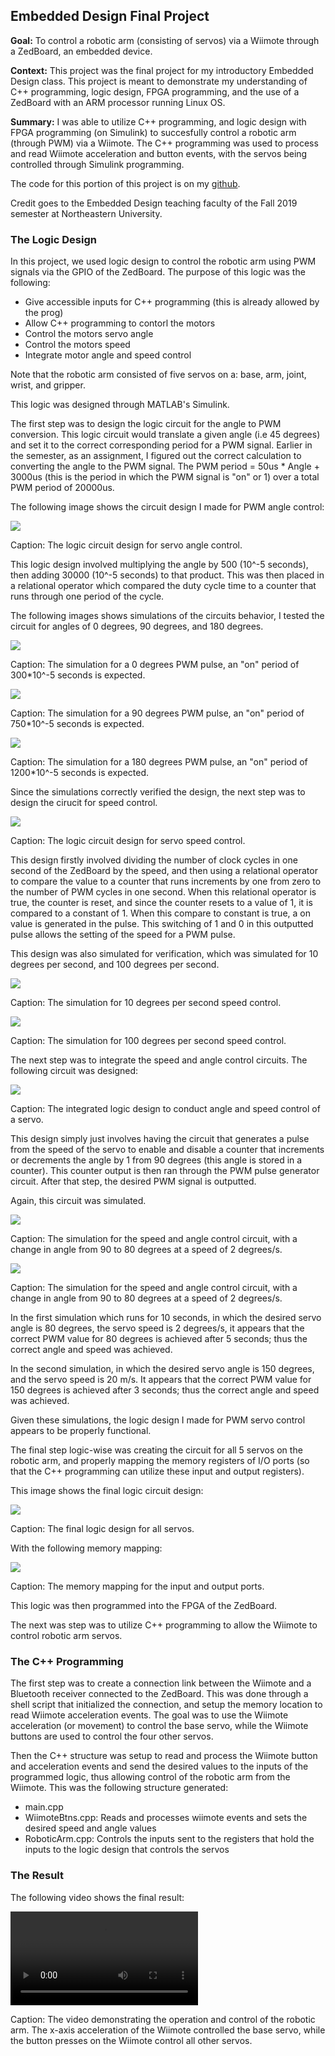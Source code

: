 ## Embedded Design Final Project

**Goal:** To control a robotic arm (consisting of servos) via a Wiimote through a ZedBoard, an embedded device.

**Context:** This project was the final project for my introductory Embedded Design class. This project is meant to demonstrate my understanding of C++ programming, logic design, FPGA programming, and the use of a ZedBoard with an ARM processor running Linux OS.

**Summary:** I was able to utilize C++ programming, and logic design with FPGA programming (on Simulink) to succesfully control a robotic arm (through PWM) via a Wiimote. The C++ programming was used to process and read Wiimote acceleration and button events, with the servos being controlled through Simulink programming.

The code for this portion of this project is on my
<a href="https://github.com/gajjara/EmbeddedDesignFinal">github</a>.

Credit goes to the Embedded Design teaching faculty of the Fall 2019 semester at Northeastern University.

### The Logic Design
In this project, we used logic design to control the robotic arm using PWM signals via the GPIO of the ZedBoard. The purpose of this logic was the following:
- Give accessible inputs for C++ programming (this is already allowed by the prog)
- Allow C++ programming to contorl the motors
- Control the motors servo angle
- Control the motors speed
- Integrate motor angle and speed control

Note that the robotic arm consisted of five servos on a: base, arm, joint, wrist, and gripper.

This logic was designed through MATLAB's Simulink.

The first step was to design the logic circuit for the angle to PWM conversion. This logic circuit would translate a given angle (i.e 45 degrees) and set it to the correct corresponding period for a PWM signal. Earlier in the semester, as an assignment, I figured out the correct calculation to converting the angle to the PWM signal. The PWM period = 50us * Angle + 3000us (this is the period in which the PWM signal is "on" or 1) over a total PWM period of 20000us. 

The following image shows the circuit design I made for PWM angle control:

<img src = "images/embedded_logic_pwm_angle.png?raw=true"/>

Caption: The logic circuit design for servo angle control.

This logic design involved multiplying the angle by 500 (10^-5 seconds), then adding 30000 (10^-5 seconds) to that product. This was then placed in a relational operator which compared the duty cycle time to a counter that runs through one period of the cycle.

The following images shows simulations of the circuits behavior, I tested the circuit for angles of 0 degrees, 90 degrees, and 180 degrees.

<img src = "images/embedded_logic_angle_sim1.png?raw=true"/>

Caption: The simulation for a 0 degrees PWM pulse, an "on" period of 300*10^-5 seconds is expected.

<img src = "images/embedded_logic_angle_sim2.png?raw=true"/>

Caption: The simulation for a 90 degrees PWM pulse, an "on" period of 750*10^-5 seconds is expected.

<img src = "images/embedded_logic_angle_sim3.png?raw=true"/>

Caption: The simulation for a 180 degrees PWM pulse, an "on" period of 1200*10^-5 seconds is expected.

Since the simulations correctly verified the design, the next step was to design the cirucit for speed control. 

<img src = "images/embedded_logic_pwm_speed.png?raw=true"/>

Caption: The logic circuit design for servo speed control.

This design firstly involved dividing the number of clock cycles in one second of the ZedBoard by the speed, and then using a relational operator to compare the value to a counter that runs increments by one from zero to the number of PWM cycles in one second. When this relational operator is true, the counter is reset, and since the counter resets to a value of 1, it is compared to a constant of 1. When this compare to constant is true, a on value is generated in the pulse. This switching of 1 and 0 in this outputted pulse allows the setting of the speed for a PWM pulse.

This design was also simulated for verification, which was simulated for 10 degrees per second, and 100 degrees per second.

<img src = "images/embedded_logic_speed_sim1.png?raw=true"/>

Caption: The simulation for 10 degrees per second speed control.

<img src = "images/embedded_logic_speed_sim2.png?raw=true"/>

Caption: The simulation for 100 degrees per second speed control.

The next step was to integrate the speed and angle control circuits. The following circuit was designed:

<img src = "images/embedded_integrated.png?raw=true"/>

Caption: The integrated logic design to conduct angle and speed control of a servo.

This design simply just involves having the circuit that generates a pulse from the speed of the servo to enable and disable a counter that increments or decrements the angle by 1 from 90 degrees (this angle is stored in a counter). This counter output is then ran through the PWM pulse generator circuit. After that step, the desired PWM signal is outputted.

Again, this circuit was simulated.

<img src = "images/embedded_integrated_sim1.png?raw=true"/>

Caption: The simulation for the speed and angle control circuit, with a change in angle from 90 to 80 degrees at a speed of 2 degrees/s.

<img src = "images/embedded_integrated_sim2.png?raw=true"/>

Caption: The simulation for the speed and angle control circuit, with a change in angle from 90 to 80 degrees at a speed of 2 degrees/s.

In the first simulation which runs for 10 seconds, in which the desired servo angle is 80 degrees, the servo speed is 2 degrees/s, it appears that the correct PWM value for 80 degrees is achieved after 5 seconds; thus the correct angle and speed was achieved.

In the second simulation, in which the desired servo angle is 150 degrees, and the servo speed is 20 m/s. It appears that the correct PWM value for 150 degrees is achieved after 3 seconds; thus the correct angle and speed was achieved.

Given these simulations, the logic design I made for PWM servo control appears to be properly functional.

The final step logic-wise was creating the circuit for all 5 servos on the robotic arm, and properly mapping the memory registers of I/O ports (so that the C++ programming can utilize these input and output registers).

This image shows the final logic circuit design:

<img src = "images/embedded_final_design.png?raw=true"/>

Caption: The final logic design for all servos.

With the following memory mapping:

<img src = "images/embedded_final_memory.png?raw=true"/>

Caption: The memory mapping for the input and output ports.

This logic was then programmed into the FPGA of the ZedBoard.

The next was step was to utilize C++ programming to allow the Wiimote to control robotic arm servos.

### The C++ Programming
The first step was to create a connection link between the Wiimote and a Bluetooth receiver connected to the ZedBoard.
This was done through a shell script that initialized the connection, and setup the memory location to read Wiimote acceleration events.
The goal was to use the Wiimote acceleration (or movement) to control the base servo, while the Wiimote buttons are used to control the four other servos.

Then the C++ structure was setup to read and process the Wiimote button and acceleration events and send the desired values to the inputs of the programmed logic, thus allowing control of the robotic arm from the Wiimote. This was the following structure generated:

- main.cpp
- WiimoteBtns.cpp: Reads and processes wiimote events and sets the desired speed and angle values
- RoboticArm.cpp: Controls the inputs sent to the registers that hold the inputs to the logic design that controls the servos

### The Result

The following video shows the final result:

<video controls>
  <source src="images/embedded_operation.mp4" type="video/mp4">
  Your browser does not support the video tag.
</video>

Caption: The video demonstrating the operation and control of the robotic arm. The x-axis acceleration of the Wiimote controlled the base servo, while the button presses on the Wiimote control all other servos.
